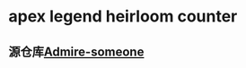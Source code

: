 # apex legend heirloom counter
## 源仓库[Admire-someone](https://github.com/Hsiao-Feng/Admire-someone)
